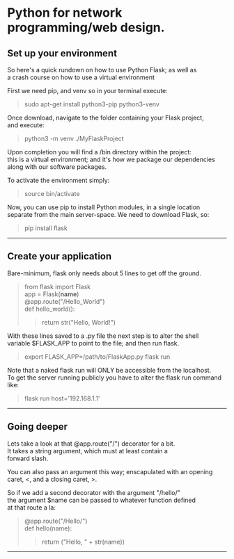 # Python for network programming/web design.

## Set up your environment

So here's a quick rundown on how to use Python Flask; as well as  
a crash course on how to use a virtual environment  

First we need pip, and venv so in your terminal execute:  

> sudo apt-get install python3-pip python3-venv

Once download, navigate to the folder containing your Flask project,  
and execute:

> python3 -m venv ./MyFlaskProject

Upon completion you will find a /bin directory within the project:  
this is a virtual environment; and it's how we package our dependencies  
along with our software packages.

To activate the environment simply:

> source bin/activate


Now, you can use pip to install Python modules, in a single location
separate from the main server-space. We need to download Flask, so:

> pip install flask

----------------------------------------------------------------------






## Create your application

Bare-minimum, flask only needs about 5 lines to get off the ground.

> from flask import Flask  
> app = Flask(__name__)  
> @app.route("/Hello_World")  
> def hello_world():  
>> return str("Hello, World!")

With these lines saved to a .py file the next step is to alter the shell  
variable $FLASK_APP to point to the file; and then run flask.

> export FLASK_APP=/path/to/FlaskApp.py
> flask run

Note that a naked flask run will ONLY be accessible from the localhost.  
To get the server running publicly you have to alter the flask run command like:

> flask run host='192.168.1.1'

----------------------------------------------------------------------





## Going deeper

Lets take a look at that @app.route("/") decorator for a bit.  
It takes a string argument, which must at least contain a  
forward slash.  

You can also pass an argument this way;
enscapulated with an opening caret, <, and a closing caret, >.  

So if we add a second decorator with the argument "/hello/<name>"  
the argument $name can be passed to whatever function defined  
at that route a la:

> @app.route("/Hello/<name>")  
> def hello(name):  
>> return ("Hello, " + str(name))  

----------------------------------------------------------------------

